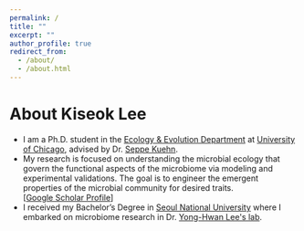 ```yaml
---
permalink: /
title: ""
excerpt: ""
author_profile: true
redirect_from: 
  - /about/
  - /about.html
---
```


# About Kiseok Lee
* I am a Ph.D. student in the [Ecology & Evolution Department](https://ecologyandevolution.uchicago.edu/) at [University of Chicago](https://www.uchicago.edu/), advised by Dr. [Seppe Kuehn](https://www.kuehnlab.org/). 
* My research is focused on understanding the microbial ecology that govern the functional aspects of the microbiome via modeling and experimental validations. The goal is to engineer the emergent properties of the microbial community for desired traits.<br>
[[Google Scholar Profile](https://scholar.google.com/citations?user=UcMtC88AAAAJ&hl=en)]
* I received my Bachelor’s Degree in [Seoul National University](https://en.snu.ac.kr/) where I embarked on microbiome research in Dr. [Yong-Hwan Lee's lab](http://www.riceblast.snu.ac.kr/aboutus.php). 

